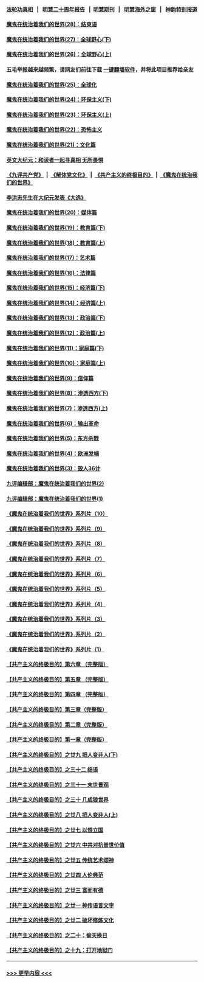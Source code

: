 #### [法轮功真相](https://github.com/gfw-breaker/truth/blob/master/README.md?t=0) &nbsp;&nbsp;|&nbsp;&nbsp; [明慧二十周年报告](https://github.com/gfw-breaker/mh-reports/blob/master/README.md?t=0) &nbsp;&nbsp;|&nbsp;&nbsp;[明慧期刊](https://github.com/gfw-breaker/mh-qikan) &nbsp;&nbsp;|&nbsp;&nbsp; [明慧海外之窗](https://github.com/gfw-breaker/mh-news/blob/master/README.md?t=0) &nbsp;&nbsp;|&nbsp;&nbsp; [神韵特别报道](https://github.com/gfw-breaker/mh-news/blob/master/shenyun.md?t=0)
#### [魔鬼在统治着我们的世界(28)：结束语](../pages/nsc422/n10936246.md?t=06231051) 
#### [魔鬼在统治着我们的世界(27)：全球野心(下)](../pages/nsc422/n10928319.md?t=06231051) 
#### [魔鬼在统治着我们的世界(26)：全球野心(上)](../pages/nsc422/n10900318.md?t=06231051) 
#### 五毛举报越来越频繁，请网友们前往下载 [一键翻墙软件](https://github.com/gfw-breaker/ssr-accounts)，并将此项目推荐给亲友
#### [魔鬼在统治着我们的世界(25)：全球化](../pages/nsc422/n10788205.md?t=06231051) 
#### [魔鬼在统治着我们的世界(24)：环保主义(下)](../pages/nsc422/n10695307.md?t=06231051) 
#### [魔鬼在统治着我们的世界(23)：环保主义(上)](../pages/nsc422/n10688613.md?t=06231051) 
#### [魔鬼在统治着我们的世界(22)：恐怖主义](../pages/nsc422/n10614727.md?t=06231051) 
#### [魔鬼在统治着我们的世界(21)：文化篇](../pages/nsc422/n10597706.md?t=06231051) 
#### [英文大纪元：和读者一起寻真相 无所畏惧](../pages/nsc422/n12542027.md?t=06231051) 
#### [《九评共产党》](https://github.com/begood0513/9ping.md/blob/master/README.md) &nbsp;|&nbsp; [《解体党文化》](../../../../jtdwh.md/blob/master/README.md)  &nbsp;|&nbsp; [《共产主义的终极目的》](../../../../gczydzjmd.md/blob/master/README.md) &nbsp;|&nbsp; [《魔鬼在统治我们的世界》](../../../../mgztzwmdsj.md/blob/master/README.md) 
#### [李洪志先生在大纪元发表《大选》](../pages/nsc422/n12534746.md?t=06231051) 
#### [魔鬼在统治着我们的世界(20)：媒体篇](../pages/nsc422/n10586579.md?t=06231051) 
#### [魔鬼在统治着我们的世界(19)：教育篇(下)](../pages/nsc422/n10564808.md?t=06231051) 
#### [魔鬼在统治着我们的世界(18)：教育篇(上)](../pages/nsc422/n10526970.md?t=06231051) 
#### [魔鬼在统治着我们的世界(17)：艺术篇](../pages/nsc422/n10499093.md?t=06231051) 
#### [魔鬼在统治着我们的世界(16)：法律篇](../pages/nsc422/n10485969.md?t=06231051) 
#### [魔鬼在统治着我们的世界(15)：经济篇(下)](../pages/nsc422/n10469975.md?t=06231051) 
#### [魔鬼在统治着我们的世界(14)：经济篇(上)](../pages/nsc422/n10457370.md?t=06231051) 
#### [魔鬼在统治着我们的世界(13)：政治篇(下)](../pages/nsc422/n10448270.md?t=06231051) 
#### [魔鬼在统治着我们的世界(12)：政治篇(上)](../pages/nsc422/n10444576.md?t=06231051) 
#### [魔鬼在统治着我们的世界(11)：家庭篇(下)](../pages/nsc422/n10440961.md?t=06231051) 
#### [魔鬼在统治着我们的世界(10)：家庭篇(上)](../pages/nsc422/n10435448.md?t=06231051) 
#### [魔鬼在统治着我们的世界(9)：信仰篇](../pages/nsc422/n10432159.md?t=06231051) 
#### [魔鬼在统治着我们的世界(8)：渗透西方(下)](../pages/nsc422/n10429603.md?t=06231051) 
#### [魔鬼在统治着我们的世界(7)：渗透西方(上)](../pages/nsc422/n10426013.md?t=06231051) 
#### [魔鬼在统治着我们的世界(6)：输出革命](../pages/nsc422/n10421536.md?t=06231051) 
#### [魔鬼在统治着我们的世界(5)：东方杀戮](../pages/nsc422/n10417707.md?t=06231051) 
#### [魔鬼在统治着我们的世界(4)：欧洲发端](../pages/nsc422/n10414890.md?t=06231051) 
#### [魔鬼在统治着我们的世界(3)：毁人36计](../pages/nsc422/n10411583.md?t=06231051) 
#### [九评编辑部：魔鬼在统治着我们的世界(2)](../pages/nsc422/n10410036.md?t=06231051) 
#### [九评编辑部：魔鬼在统治着我们的世界(1)](../pages/nsc422/n10406825.md?t=06231051) 
#### [《魔鬼在统治着我们的世界》系列片（10）](../pages/nsc422/n12292670.md?t=06231051) 
#### [《魔鬼在统治着我们的世界》系列片（9）](../pages/nsc422/n12290859.md?t=06231051) 
#### [《魔鬼在统治着我们的世界》系列片（8）](../pages/nsc422/n12287445.md?t=06231051) 
#### [《魔鬼在统治着我们的世界》系列片（7）](../pages/nsc422/n12283425.md?t=06231051) 
#### [《魔鬼在统治着我们的世界》系列片（6）](../pages/nsc422/n12282314.md?t=06231051) 
#### [《魔鬼在统治着我们的世界》系列片（5）](../pages/nsc422/n12281419.md?t=06231051) 
#### [《魔鬼在统治着我们的世界》系列片（4）](../pages/nsc422/n12274024.md?t=06231051) 
#### [《魔鬼在统治着我们的世界》系列片（3）](../pages/nsc422/n12271322.md?t=06231051) 
#### [《魔鬼在统治着我们的世界》系列片（2）](../pages/nsc422/n12269049.md?t=06231051) 
#### [《魔鬼在统治着我们的世界》系列片（1）](../pages/nsc422/n12267575.md?t=06231051) 
#### [【共产主义的终极目的】第六章 （完整版）](../pages/nsc422/n11428913.md?t=06231051) 
#### [【共产主义的终极目的】第五章 （完整版）](../pages/nsc422/n11428912.md?t=06231051) 
#### [【共产主义的终极目的】第四章 （完整版）](../pages/nsc422/n11428907.md?t=06231051) 
#### [【共产主义的终极目的】第三章（完整版）](../pages/nsc422/n11428848.md?t=06231051) 
#### [【共产主义的终极目的】第二章（完整版）](../pages/nsc422/n11428831.md?t=06231051) 
#### [【共产主义的终极目的】第一章（完整版）](../pages/nsc422/n11417651.md?t=06231051) 
#### [【共产主义的终极目的】之廿九 把人变非人(下)](../pages/nsc422/n11344140.md?t=06231051) 
#### [【共产主义的终极目的】之三十二 结语](../pages/nsc422/n11360535.md?t=06231051) 
#### [【共产主义的终极目的】之三十一 末世景观](../pages/nsc422/n11351129.md?t=06231051) 
#### [【共产主义的终极目的】之三十 几成狼世界](../pages/nsc422/n11348280.md?t=06231051) 
#### [【共产主义的终极目的】之廿八 把人变非人(上)](../pages/nsc422/n11340492.md?t=06231051) 
#### [【共产主义的终极目的】之廿七 以恨立国](../pages/nsc422/n11336944.md?t=06231051) 
#### [【共产主义的终极目的】之廿六 中共对抗普世价值](../pages/nsc422/n11324785.md?t=06231051) 
#### [【共产主义的终极目的】之廿五 传统艺术颂神](../pages/nsc422/n11296396.md?t=06231051) 
#### [【共产主义的终极目的】之廿四 人伦典范](../pages/nsc422/n11296397.md?t=06231051) 
#### [【共产主义的终极目的】之廿三 富而有德](../pages/nsc422/n11283598.md?t=06231051) 
#### [【共产主义的终极目的】之廿一 神传语言文字](../pages/nsc422/n11263265.md?t=06231051) 
#### [【共产主义的终极目的】之廿二 破坏修炼文化](../pages/nsc422/n11245728.md?t=06231051) 
#### [【共产主义的终极目的】之二十：偷天换日](../pages/nsc422/n11238846.md?t=06231051) 
#### [【共产主义的终极目的】之十九：打开地狱门](../pages/nsc422/n11206376.md?t=06231051) 

----
#### [ >>> 更早内容 <<< ](../indexes/nsc422-earlier.md)
